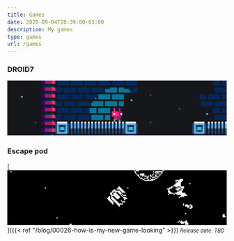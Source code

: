 ```yaml
---
title: Games
date: 2020-09-04T20:39:00-03:00
description: My games
type: games
url: /games
---
```


### DROID7

[![DROID7](droid7.gif)](droid7)

### Escape pod

[![Escape pod](spaceships.png)]({{< ref "/blog/00026-how-is-my-new-game-looking" >}})
<small>_Release date: TBD_</small>
